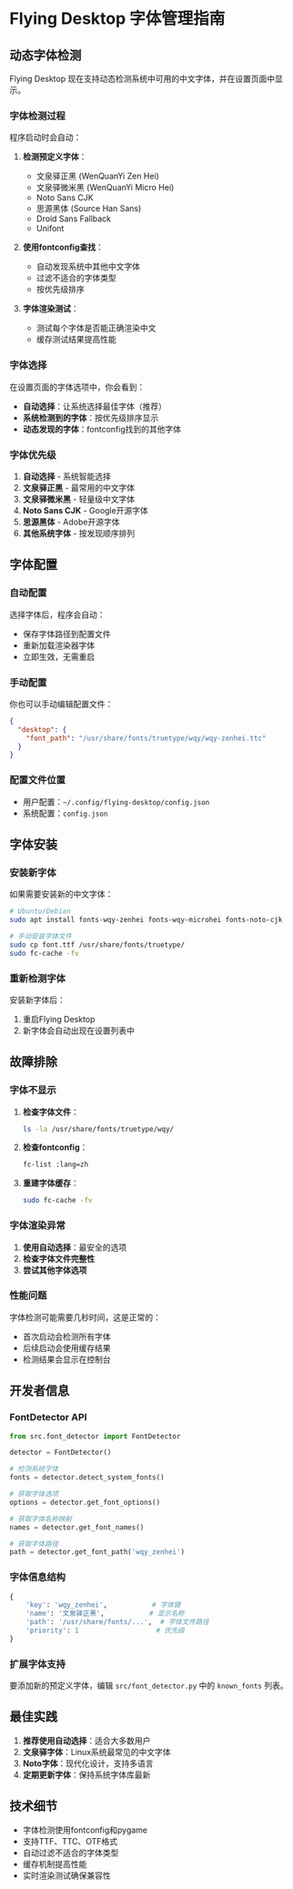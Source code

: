 # Flying Desktop 字体管理指南

## 动态字体检测

Flying Desktop 现在支持动态检测系统中可用的中文字体，并在设置页面中显示。

### 字体检测过程

程序启动时会自动：

1. **检测预定义字体**：
   - 文泉驿正黑 (WenQuanYi Zen Hei)
   - 文泉驿微米黑 (WenQuanYi Micro Hei)
   - Noto Sans CJK
   - 思源黑体 (Source Han Sans)
   - Droid Sans Fallback
   - Unifont

2. **使用fontconfig查找**：
   - 自动发现系统中其他中文字体
   - 过滤不适合的字体类型
   - 按优先级排序

3. **字体渲染测试**：
   - 测试每个字体是否能正确渲染中文
   - 缓存测试结果提高性能

### 字体选择

在设置页面的字体选项中，你会看到：

- **自动选择**：让系统选择最佳字体（推荐）
- **系统检测到的字体**：按优先级排序显示
- **动态发现的字体**：fontconfig找到的其他字体

### 字体优先级

1. **自动选择** - 系统智能选择
2. **文泉驿正黑** - 最常用的中文字体
3. **文泉驿微米黑** - 轻量级中文字体
4. **Noto Sans CJK** - Google开源字体
5. **思源黑体** - Adobe开源字体
6. **其他系统字体** - 按发现顺序排列

## 字体配置

### 自动配置

选择字体后，程序会自动：
- 保存字体路径到配置文件
- 重新加载渲染器字体
- 立即生效，无需重启

### 手动配置

你也可以手动编辑配置文件：

```json
{
  "desktop": {
    "font_path": "/usr/share/fonts/truetype/wqy/wqy-zenhei.ttc"
  }
}
```

### 配置文件位置

- 用户配置：`~/.config/flying-desktop/config.json`
- 系统配置：`config.json`

## 字体安装

### 安装新字体

如果需要安装新的中文字体：

```bash
# Ubuntu/Debian
sudo apt install fonts-wqy-zenhei fonts-wqy-microhei fonts-noto-cjk

# 手动安装字体文件
sudo cp font.ttf /usr/share/fonts/truetype/
sudo fc-cache -fv
```

### 重新检测字体

安装新字体后：
1. 重启Flying Desktop
2. 新字体会自动出现在设置列表中

## 故障排除

### 字体不显示

1. **检查字体文件**：
   ```bash
   ls -la /usr/share/fonts/truetype/wqy/
   ```

2. **检查fontconfig**：
   ```bash
   fc-list :lang=zh
   ```

3. **重建字体缓存**：
   ```bash
   sudo fc-cache -fv
   ```

### 字体渲染异常

1. **使用自动选择**：最安全的选项
2. **检查字体文件完整性**
3. **尝试其他字体选项**

### 性能问题

字体检测可能需要几秒时间，这是正常的：
- 首次启动会检测所有字体
- 后续启动会使用缓存结果
- 检测结果会显示在控制台

## 开发者信息

### FontDetector API

```python
from src.font_detector import FontDetector

detector = FontDetector()

# 检测系统字体
fonts = detector.detect_system_fonts()

# 获取字体选项
options = detector.get_font_options()

# 获取字体名称映射
names = detector.get_font_names()

# 获取字体路径
path = detector.get_font_path('wqy_zenhei')
```

### 字体信息结构

```python
{
    'key': 'wqy_zenhei',           # 字体键
    'name': '文泉驿正黑',           # 显示名称
    'path': '/usr/share/fonts/...',  # 字体文件路径
    'priority': 1                   # 优先级
}
```

### 扩展字体支持

要添加新的预定义字体，编辑 `src/font_detector.py` 中的 `known_fonts` 列表。

## 最佳实践

1. **推荐使用自动选择**：适合大多数用户
2. **文泉驿字体**：Linux系统最常见的中文字体
3. **Noto字体**：现代化设计，支持多语言
4. **定期更新字体**：保持系统字体库最新

## 技术细节

- 字体检测使用fontconfig和pygame
- 支持TTF、TTC、OTF格式
- 自动过滤不适合的字体类型
- 缓存机制提高性能
- 实时渲染测试确保兼容性
